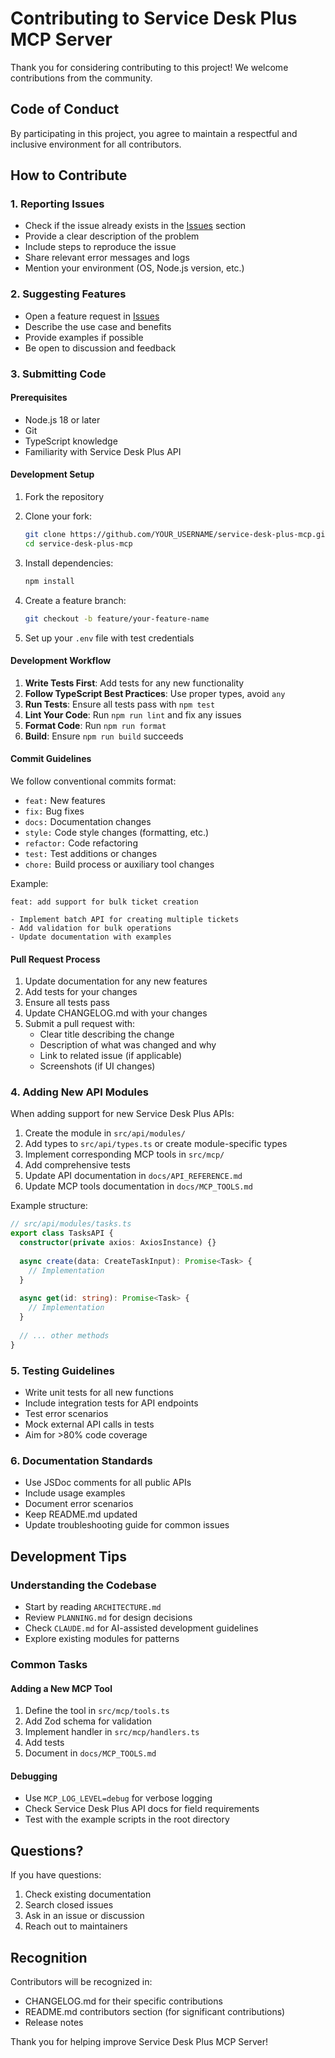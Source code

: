 # Contributing to Service Desk Plus MCP Server

Thank you for considering contributing to this project! We welcome contributions from the community.

## Code of Conduct

By participating in this project, you agree to maintain a respectful and inclusive environment for all contributors.

## How to Contribute

### 1. Reporting Issues

- Check if the issue already exists in the [Issues](https://github.com/TenKTech/service-desk-plus-mcp/issues) section
- Provide a clear description of the problem
- Include steps to reproduce the issue
- Share relevant error messages and logs
- Mention your environment (OS, Node.js version, etc.)

### 2. Suggesting Features

- Open a feature request in [Issues](https://github.com/TenKTech/service-desk-plus-mcp/issues)
- Describe the use case and benefits
- Provide examples if possible
- Be open to discussion and feedback

### 3. Submitting Code

#### Prerequisites

- Node.js 18 or later
- Git
- TypeScript knowledge
- Familiarity with Service Desk Plus API

#### Development Setup

1. Fork the repository
2. Clone your fork:
   ```bash
   git clone https://github.com/YOUR_USERNAME/service-desk-plus-mcp.git
   cd service-desk-plus-mcp
   ```

3. Install dependencies:
   ```bash
   npm install
   ```

4. Create a feature branch:
   ```bash
   git checkout -b feature/your-feature-name
   ```

5. Set up your `.env` file with test credentials

#### Development Workflow

1. **Write Tests First**: Add tests for any new functionality
2. **Follow TypeScript Best Practices**: Use proper types, avoid `any`
3. **Run Tests**: Ensure all tests pass with `npm test`
4. **Lint Your Code**: Run `npm run lint` and fix any issues
5. **Format Code**: Run `npm run format`
6. **Build**: Ensure `npm run build` succeeds

#### Commit Guidelines

We follow conventional commits format:

- `feat:` New features
- `fix:` Bug fixes
- `docs:` Documentation changes
- `style:` Code style changes (formatting, etc.)
- `refactor:` Code refactoring
- `test:` Test additions or changes
- `chore:` Build process or auxiliary tool changes

Example:
```
feat: add support for bulk ticket creation

- Implement batch API for creating multiple tickets
- Add validation for bulk operations
- Update documentation with examples
```

#### Pull Request Process

1. Update documentation for any new features
2. Add tests for your changes
3. Ensure all tests pass
4. Update CHANGELOG.md with your changes
5. Submit a pull request with:
   - Clear title describing the change
   - Description of what was changed and why
   - Link to related issue (if applicable)
   - Screenshots (if UI changes)

### 4. Adding New API Modules

When adding support for new Service Desk Plus APIs:

1. Create the module in `src/api/modules/`
2. Add types to `src/api/types.ts` or create module-specific types
3. Implement corresponding MCP tools in `src/mcp/`
4. Add comprehensive tests
5. Update API documentation in `docs/API_REFERENCE.md`
6. Update MCP tools documentation in `docs/MCP_TOOLS.md`

Example structure:
```typescript
// src/api/modules/tasks.ts
export class TasksAPI {
  constructor(private axios: AxiosInstance) {}
  
  async create(data: CreateTaskInput): Promise<Task> {
    // Implementation
  }
  
  async get(id: string): Promise<Task> {
    // Implementation
  }
  
  // ... other methods
}
```

### 5. Testing Guidelines

- Write unit tests for all new functions
- Include integration tests for API endpoints
- Test error scenarios
- Mock external API calls in tests
- Aim for >80% code coverage

### 6. Documentation Standards

- Use JSDoc comments for all public APIs
- Include usage examples
- Document error scenarios
- Keep README.md updated
- Update troubleshooting guide for common issues

## Development Tips

### Understanding the Codebase

- Start by reading `ARCHITECTURE.md`
- Review `PLANNING.md` for design decisions
- Check `CLAUDE.md` for AI-assisted development guidelines
- Explore existing modules for patterns

### Common Tasks

#### Adding a New MCP Tool

1. Define the tool in `src/mcp/tools.ts`
2. Add Zod schema for validation
3. Implement handler in `src/mcp/handlers.ts`
4. Add tests
5. Document in `docs/MCP_TOOLS.md`

#### Debugging

- Use `MCP_LOG_LEVEL=debug` for verbose logging
- Check Service Desk Plus API docs for field requirements
- Test with the example scripts in the root directory

## Questions?

If you have questions:

1. Check existing documentation
2. Search closed issues
3. Ask in an issue or discussion
4. Reach out to maintainers

## Recognition

Contributors will be recognized in:
- CHANGELOG.md for their specific contributions
- README.md contributors section (for significant contributions)
- Release notes

Thank you for helping improve Service Desk Plus MCP Server!